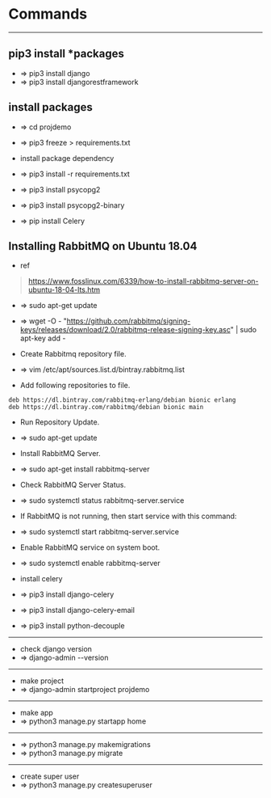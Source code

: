 # Commands
	

---
## pip3 install *packages
- => pip3 install django
- => pip3 install djangorestframework

## install packages
- => cd projdemo
- => pip3 freeze > requirements.txt
- install package dependency
- => pip3 install -r requirements.txt

- => pip3 install psycopg2
- => pip3 install psycopg2-binary
- => pip install Celery


## Installing RabbitMQ on Ubuntu 18.04
- ref
>https://www.fosslinux.com/6339/how-to-install-rabbitmq-server-on-ubuntu-18-04-lts.htm

- => sudo apt-get update
- => wget -O - "https://github.com/rabbitmq/signing-keys/releases/download/2.0/rabbitmq-release-signing-key.asc" | sudo apt-key add -

- Create Rabbitmq repository file.
- => vim /etc/apt/sources.list.d/bintray.rabbitmq.list

- Add following repositories to file.
```
deb https://dl.bintray.com/rabbitmq-erlang/debian bionic erlang
deb https://dl.bintray.com/rabbitmq/debian bionic main
```

- Run Repository Update.
- => sudo apt-get update

- Install RabbitMQ Server.
- => sudo apt-get install rabbitmq-server
- Check RabbitMQ Server Status.
- => sudo systemctl status rabbitmq-server.service
- If RabbitMQ is not running, then start service with this command:
- => sudo systemctl start rabbitmq-server.service
- Enable RabbitMQ service on system boot.
- => sudo systemctl enable rabbitmq-server

- install celery
- => pip3 install django-celery
- => pip3 install django-celery-email

- => pip3 install python-decouple



---
- check django version
- => django-admin --version


---
- make project
- => django-admin startproject projdemo

---
- make app
- => python3 manage.py startapp home


---
- => python3 manage.py makemigrations
- => python3 manage.py migrate


---
- create super user
- => python3 manage.py createsuperuser